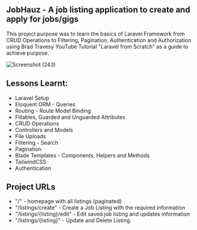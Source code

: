 ## JobHauz - A job listing application to create and apply for jobs/gigs
This project purpose was to learn the basics of Laravel Framework from CRUD Operations to Filtering, Pagination, Authentication and Authorization using Brad Travesy YouTube Tutorial "Laravel from Scratch" as a guide to achieve purpose.

![Screenshot (243)](https://github.com/seyiadel/job-listing-app/assets/95058684/74035df4-ec33-4625-8a7d-595430575b19)

## Lessons Learnt:
- Laravel Setup
- Eloquent ORM - Queries
- Routing - Route Model Binding
- Fillables, Guarded and Unguarded Attributes
- CRUD Operations
- Controllers and Models
- File Uploads
- Filtering - Search
- Pagination
- Blade Templates - Components, Helpers and Methods
- TailwindCSS
- Authentication

## Project URLs
- "/" - homepage with all listings (paginated)
- "/listings/create" - Create a Job Listing with the required information
- "/listings/{listing}/edit" - Edit saved job listing and updates information
- "/listings/{listing}" - Update and Delete Listing.
